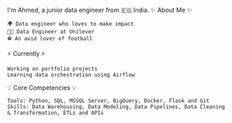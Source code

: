 I'm Ahmed, a junior data engineer from 🇪🇬 India.
✨ About Me ✨

    🌍 Data engineer who loves to make impact
    👨‍💻 Data Engineer at Unilever
    ⚽ An avid lover of football

⚡️ Currently ⚡️

    Working on portfolio projects
    Learning data orchestration using Airflow

💡 Core Competencies 💡

    Tools: Python, SQL, MSSQL Server, BigQuery, Docker, Flask and Git
    Skills: Data Warehousing, Data Modeling, Data Pipelines, Data Cleaning & Transformation, ETLs and APIs

